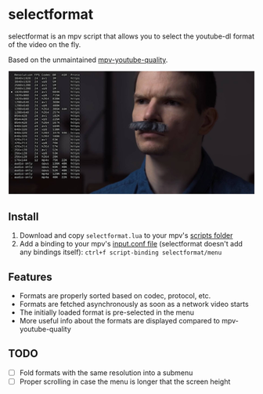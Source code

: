 # selectformat

selectformat is an mpv script that allows you to select the
youtube-dl format of the video on the fly.

Based on the unmaintained [mpv-youtube-quality](https://github.com/jgreco/mpv-youtube-quality).

![Screenshot](screenshot.jpg)

## Install

1. Download and copy `selectformat.lua` to your mpv's [scripts folder](https://mpv.io/manual/stable/#script-location)
2. Add a binding to your mpv's [input.conf file](https://mpv.io/manual/stable/#input-conf) (selectformat doesn't add any bindings itself):
`ctrl+f script-binding selectformat/menu`

## Features

- Formats are properly sorted based on codec, protocol, etc.
- Formats are fetched asynchronously as soon as a network video starts
- The initially loaded format is pre-selected in the menu
- More useful info about the formats are displayed compared to mpv-youtube-quality

## TODO

- [ ] Fold formats with the same resolution into a submenu
- [ ] Proper scrolling in case the menu is longer that the screen height
